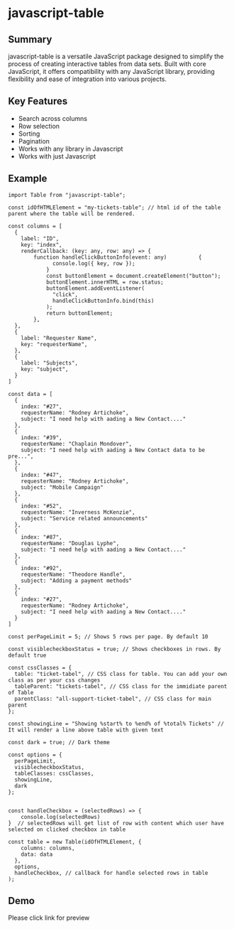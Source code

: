 
# javascript-table


## Summary

javascript-table is a versatile JavaScript package designed to simplify the process of creating interactive tables from data sets. Built with core JavaScript, it offers compatibility with any JavaScript library, providing flexibility and ease of integration into various projects.

## Key Features

- Search across columns
- Row selection
- Sorting 
- Pagination
- Works with any library in Javascript
- Works with just Javascript

## Example

```
import Table from "javascript-table";

const idOfHTMLElement = "my-tickets-table"; // html id of the table parent where the table will be rendered.

const columns = [
  {
    label: "ID",
    key: "index",
    renderCallback: (key: any, row: any) => {
        function handleClickButtonInfo(event: any)          {
              console.log({ key, row });
            }
            const buttonElement = document.createElement("button");
            buttonElement.innerHTML = row.status;
            buttonElement.addEventListener(
              "click",
              handleClickButtonInfo.bind(this)
            );
            return buttonElement;
        },
  },
  {
    label: "Requester Name",
    key: "requesterName",
  },
  {
    label: "Subjects",
    key: "subject",
  }
]

const data = [
  {
    index: "#27",
    requesterName: "Rodney Artichoke",
    subject: "I need help with aading a New Contact...."
  },
  {
    index: "#39",
    requesterName: "Chaplain Mondover",
    subject: "I need help with aading a New Contact data to be pre...",
  },
  {
    index: "#47",
    requesterName: "Rodney Artichoke",
    subject: "Mobile Campaign"
  },
  {
    index: "#52",
    requesterName: "Inverness McKenzie",
    subject: "Service related announcements"
  },
  {
    index: "#87",
    requesterName: "Douglas Lyphe",
    subject: "I need help with aading a New Contact...."
  },
  {
    index: "#92",
    requesterName: "Theodore Handle",
    subject: "Adding a payment methods"
  },
  {
    index: "#27",
    requesterName: "Rodney Artichoke",
    subject: "I need help with aading a New Contact...."
  }
]

const perPageLimit = 5; // Shows 5 rows per page. By default 10

const visiblecheckboxStatus = true; // Shows checkboxes in rows. By default true

const cssClasses = {
  table: "ticket-tabel", // CSS class for table. You can add your own class as per your css changes
  tableParent: "tickets-tabel", // CSS class for the immidiate parent of Table
  parentClass: "all-support-ticket-tabel", // CSS class for main parent
};

const showingLine = "Showing %start% to %end% of %total% Tickets" // It will render a line above table with given text

const dark = true; // Dark theme

const options = {
  perPageLimit,
  visiblecheckboxStatus,
  tableClasses: cssClasses,
  showingLine,
  dark
};


const handleCheckbox = (selectedRows) => {
    console.log(selectedRows)
}  // selectedRows will get list of row with content which user have selected on clicked checkbox in table

const table = new Table(idOfHTMLElement, {
    columns: columns,
    data: data
  },
  options,
  handleCheckbox, // callback for handle selected rows in table
);

```

## Demo

Please click link for preview

